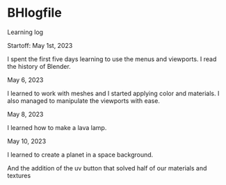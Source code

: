 # BHlogfile
Learning log

Startoff: May 1st, 2023

I spent the first five days learning to use the menus and viewports. I read the history of Blender.

May 6, 2023

I learned to work with meshes and I started applying color and materials. I also managed to
manipulate the viewports with ease.

May 8, 2023

I learned how to make a lava lamp.

May 10, 2023
 
I learned to create a planet in a space background.


And the addition of the uv button that solved half of our materials and textures 

